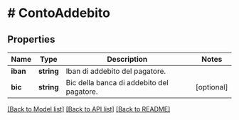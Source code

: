 # # ContoAddebito

## Properties

Name | Type | Description | Notes
------------ | ------------- | ------------- | -------------
**iban** | **string** | Iban di addebito del pagatore. |
**bic** | **string** | Bic della banca di addebito del pagatore. | [optional]

[[Back to Model list]](../../README.md#models) [[Back to API list]](../../README.md#endpoints) [[Back to README]](../../README.md)
